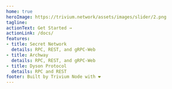 ```yaml
---
home: true
heroImage: https://trivium.network/assets/images/slider/2.png
tagline: 
actionText: Get Started →
actionLink: /docs/
features:
- title: Secret Network
  details: RPC, REST, and gRPC-Web
- title: Archway
  details: RPC, REST, and gRPC-Web
- title: Dyson Protocol
  details: RPC and REST
footer: Built by Trivium Node with ❤️
---
```

